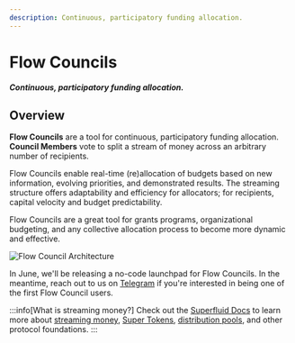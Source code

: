 ```yaml
---
description: Continuous, participatory funding allocation.
---
```


# Flow Councils
**_Continuous, participatory funding allocation._**

## Overview
**Flow Councils** are a tool for continuous, participatory funding allocation. **Council Members** vote to split a stream of money across an arbitrary number of recipients. 

Flow Councils enable real-time (re)allocation of budgets based on new information, evolving priorities, and demonstrated results. The streaming structure offers adaptability and efficiency for allocators; for recipients, capital velocity and budget predictability.

Flow Councils are a great tool for grants programs, organizational budgeting, and any collective allocation process to become more dynamic and effective.

![Flow Council Architecture](https://github.com/user-attachments/assets/807e53bf-61ae-48d5-aae4-4cdc960a478d)

In June, we'll be releasing a no-code launchpad for Flow Councils. In the meantime, reach out to us on [Telegram](https://t.me/flowstatecoop) if you're interested in being one of the first Flow Council users.

:::info[What is streaming money?]
Check out the [Superfluid Docs](https://docs.superfluid.finance/docs/concepts/superfluid) to learn more about [streaming money](https://docs.superfluid.finance/docs/concepts/overview/money-streaming), [Super Tokens](https://docs.superfluid.finance/docs/concepts/overview/super-tokens), [distribution pools](https://docs.superfluid.finance/docs/concepts/overview/distributions), and other protocol foundations. 
:::

